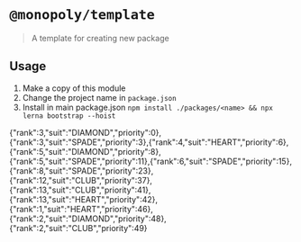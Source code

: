 # `@monopoly/template`

> A template for creating new package

## Usage

1. Make a copy of this module
2. Change the project name in `package.json`
3. Install in main package.json `npm install ./packages/<name> && npx lerna bootstrap --hoist`

{"rank":3,"suit":"DIAMOND","priority":0},{"rank":3,"suit":"SPADE","priority":3},{"rank":4,"suit":"HEART","priority":6},{"rank":5,"suit":"DIAMOND","priority":8},{"rank":5,"suit":"SPADE","priority":11},{"rank":6,"suit":"SPADE","priority":15},{"rank":8,"suit":"SPADE","priority":23},{"rank":12,"suit":"CLUB","priority":37},{"rank":13,"suit":"CLUB","priority":41},{"rank":13,"suit":"HEART","priority":42},{"rank":1,"suit":"HEART","priority":46},{"rank":2,"suit":"DIAMOND","priority":48},{"rank":2,"suit":"CLUB","priority":49}
